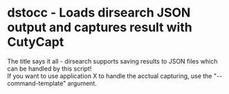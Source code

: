 dstocc - Loads dirsearch JSON output and captures result with CutyCapt
======================================================================

The title says it all - dirsearch supports saving results to JSON files which can be handled by this script!  
If you want to use application X to handle the acctual capturing, use the "--command-template" argument.  
  
  
